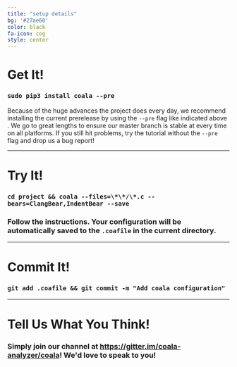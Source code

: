 ```yaml
---
title: "setup details"
bg: '#27ae60'
color: black
fa-icon: cog
style: center
---
```


# Get It!

### `sudo pip3 install coala --pre`

Because of the huge advances the project does every day, we recommend installing
the current prerelease by using the `--pre` flag like indicated above . We go to
great lengths to ensure our master branch is stable at every time on all
platforms. If you still hit problems, try the tutorial without the `--pre` flag
and drop us a bug report!

-------------------------

# Try It!

### `cd project && coala --files=\*\*/\*.c --bears=ClangBear,IndentBear --save`

### Follow the instructions. Your configuration will be automatically saved to the `.coafile` in the current directory.

-------------------------

# Commit It!

### `git add .coafile && git commit -m "Add coala configuration"`

-------------------------

# Tell Us What You Think!

### Simply join our channel at <https://gitter.im/coala-analyzer/coala>! We'd love to speak to you!
